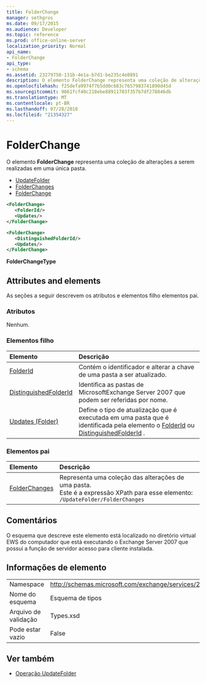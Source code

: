 ```yaml
---
title: FolderChange
manager: sethgros
ms.date: 09/17/2015
ms.audience: Developer
ms.topic: reference
ms.prod: office-online-server
localization_priority: Normal
api_name:
- FolderChange
api_type:
- schema
ms.assetid: 23279750-131b-4e1a-b7d1-be235c4e0891
description: O elemento FolderChange representa uma coleção de alterações a serem realizadas em uma única pasta.
ms.openlocfilehash: f25defa9974f7b5dd0c683c7657983741890d45d
ms.sourcegitcommit: 9061fcf40c218ebe88911783f357b7df278846db
ms.translationtype: MT
ms.contentlocale: pt-BR
ms.lasthandoff: 07/28/2018
ms.locfileid: "21354327"
---
```

# <a name="folderchange"></a>FolderChange

O elemento **FolderChange** representa uma coleção de alterações a serem realizadas em uma única pasta. 
  
- [UpdateFolder](updatefolder.md) 
- [FolderChanges](folderchanges.md) 
- [FolderChange](folderchange.md)
  
```xml
<FolderChange>
   <FolderId/>
   <Updates/>
</FolderChange>
```

```xml
<FolderChange>
   <DistinguishedFolderId/>
   <Updates/>
</FolderChange>
```

**FolderChangeType**

## <a name="attributes-and-elements"></a>Attributes and elements

As seções a seguir descrevem os atributos e elementos filho elementos pai.
  
### <a name="attributes"></a>Atributos

Nenhum.
  
### <a name="child-elements"></a>Elementos filho

|**Elemento**|**Descrição**|
|:-----|:-----|
|[FolderId](folderid.md) <br/> |Contém o identificador e alterar a chave de uma pasta a ser atualizado.  <br/> |
|[DistinguishedFolderId](distinguishedfolderid.md) <br/> |Identifica as pastas de MicrosoftExchange Server 2007 que podem ser referidas por nome.  <br/> |
|[Updates (Folder)](updates-folder.md) <br/> |Define o tipo de atualização que é executada em uma pasta que é identificada pela elemento o [FolderId](folderid.md) ou [DistinguishedFolderId](distinguishedfolderid.md) .  <br/> |
   
### <a name="parent-elements"></a>Elementos pai

|**Elemento**|**Descrição**|
|:-----|:-----|
|[FolderChanges](folderchanges.md) <br/> |Representa uma coleção das alterações de uma pasta.  <br/> Este é a expressão XPath para esse elemento:  <br/>  `/UpdateFolder/FolderChanges` <br/> |
   
## <a name="remarks"></a>Comentários

O esquema que descreve este elemento está localizado no diretório virtual EWS do computador que está executando o Exchange Server 2007 que possui a função de servidor acesso para cliente instalada.
  
## <a name="element-information"></a>Informações de elemento

|||
|:-----|:-----|
|Namespace  <br/> |http://schemas.microsoft.com/exchange/services/2006/types  <br/> |
|Nome do esquema  <br/> |Esquema de tipos  <br/> |
|Arquivo de validação  <br/> |Types.xsd  <br/> |
|Pode estar vazio  <br/> |False  <br/> |
   
## <a name="see-also"></a>Ver também

- [Operação UpdateFolder](updatefolder-operation.md)

